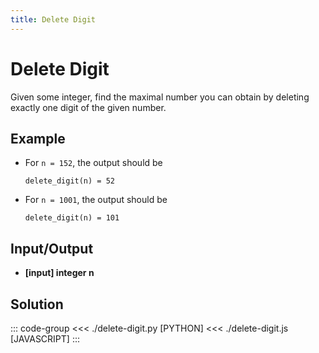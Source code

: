 ```yaml
---
title: Delete Digit
---
```


# Delete Digit

Given some integer, find the maximal number you can obtain by deleting exactly one digit of the given number.

## Example

- For `n = 152`, the output should be

  ```:no-line-numbers
  delete_digit(n) = 52
  ```

- For `n = 1001`, the output should be

  ```:no-line-numbers
  delete_digit(n) = 101
  ```

## Input/Output

- **\[input\] integer n**

## Solution

::: code-group
<<< ./delete-digit.py [PYTHON]
<<< ./delete-digit.js [JAVASCRIPT]
:::
